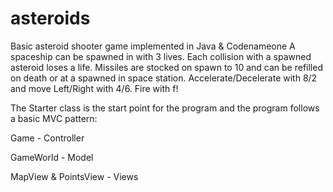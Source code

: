 # asteroids
Basic asteroid shooter game implemented in Java &amp; Codenameone 
A spaceship can be spawned in with 3 lives. Each collision with a spawned asteroid loses a life. 
Missiles are stocked on spawn to 10 and can be refilled on death or at a spawned in space station.
Accelerate/Decelerate with 8/2 and move Left/Right with 4/6. Fire with f! 



The Starter class is the start point for the program and the program follows a basic MVC pattern:

Game - Controller

GameWorld - Model

MapView &amp; PointsView - Views
